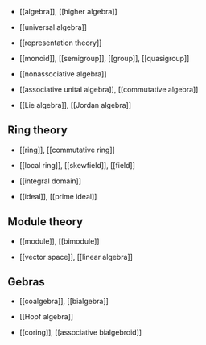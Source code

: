 
* [[algebra]], [[higher algebra]]

* [[universal algebra]]
* [[representation theory]]
* [[monoid]], [[semigroup]], [[group]], [[quasigroup]]
* [[nonassociative algebra]]
* [[associative unital algebra]], [[commutative algebra]]
* [[Lie algebra]], [[Jordan algebra]]

## Ring theory

* [[ring]], [[commutative ring]]

* [[local ring]], [[skewfield]], [[field]]

* [[integral domain]]

* [[ideal]], [[prime ideal]]

## Module theory

* [[module]], [[bimodule]]

* [[vector space]], [[linear algebra]]

## Gebras

* [[coalgebra]], [[bialgebra]]

* [[Hopf algebra]]

* [[coring]], [[associative bialgebroid]]
